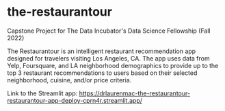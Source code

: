 # the-restaurantour
Capstone Project for The Data Incubator's Data Science Fellowship (Fall 2022)
 
The Restaurantour is an intelligent restaurant recommendation app designed for travelers visiting Los Angeles, CA. The app uses data from Yelp, Foursquare, and LA neighborhood demographics to provide up to the top 3 restaurant recommendations to users based on their selected neighborhood, cuisine, and/or price criteria.

Link to the Streamlit app: https://drlaurenmac-the-restaurantour-restaurantour-app-deploy-cprn4r.streamlit.app/
